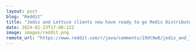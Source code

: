 ```yaml
---
layout: post
blog: "Reddit"
title: "Jedis and Lettuce clients now have ready to go Redis Distributed Locks"
date: 2024-01-23T17:08:12Z
image: images/reddit.png
remote_url: "https://www.reddit.com/r/java/comments/19dt9w8/jedis_and_lettuce_clients_now_have_ready_to_go/"
---
```

